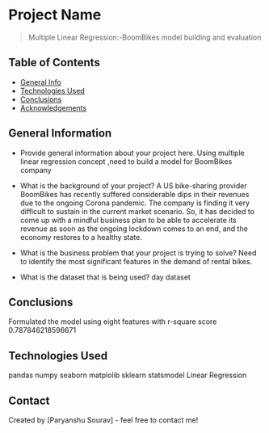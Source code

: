 # Project Name
> Multiple Linear Regression:-BoomBikes model building and evaluation


## Table of Contents
* [General Info](#general-information)
* [Technologies Used](#technologies-used)
* [Conclusions](#conclusions)
* [Acknowledgements](#acknowledgements)

<!-- You can include any other section that is pertinent to your problem -->

## General Information
- Provide general information about your project here.
Using multiple linear regression concept ,need to build a model for BoomBikes company

- What is the background of your project?
A US bike-sharing provider BoomBikes has recently suffered considerable dips in their revenues due to the ongoing Corona pandemic. The company is finding it very difficult to sustain in the current market scenario. So, it has decided to come up with a mindful business plan to be able to accelerate its revenue as soon as the ongoing lockdown comes to an end, and the economy restores to a healthy state. 

- What is the business problem that your project is trying to solve?
Need to identify the most significant features in the demand of rental bikes.

- What is the dataset that is being used?
day dataset
<!-- You don't have to answer all the questions - just the ones relevant to your project. -->

## Conclusions
Formulated the model using eight features with r-square score 0.787846218596671

<!-- You don't have to answer all the questions - just the ones relevant to your project. -->


## Technologies Used
pandas
numpy
seaborn
matplolib
sklearn
statsmodel
Linear Regression


<!-- As the libraries versions keep on changing, it is recommended to mention the version of library used in this project -->



## Contact
Created by [Paryanshu Sourav] - feel free to contact me!


<!-- Optional -->
<!-- ## License -->
<!-- This project is open source and available under the [... License](). -->

<!-- You don't have to include all sections - just the one's relevant to your project -->
